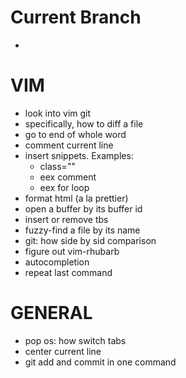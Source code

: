 # Current Branch

  * 

# VIM

  * look into vim git
  * specifically, how to diff a file
  * go to end of whole word
  * comment current line
  * insert snippets. Examples:
    * class=""
    * eex comment
    * eex for loop
  * format html (a la prettier)
  * open a buffer by its buffer id
  * insert or remove tbs
  * fuzzy-find a file by its name
  * git: how side by sid comparison
  * figure out vim-rhubarb
  * autocompletion
  * repeat last command

# GENERAL

  * pop os: how switch tabs
  * center current line
  * git add and commit in one command
